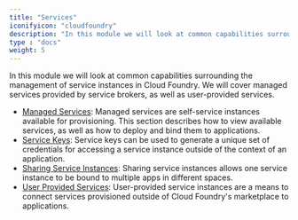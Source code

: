 ```yaml
---
title: "Services"
iconifyicon: "cloudfoundry"
description: "In this module we will look at common capabilities surrounding the management of service instances in Cloud Foundry."
type : "docs"
weight: 5
---
```


In this module we will look at common capabilities surrounding the management of service instances in Cloud Foundry. We will cover managed services provided by service brokers, as well as user-provided services.

- [Managed Services](managed-services): Managed services are self-service instances available for provisioning. This section describes how to view available services, as well as how to deploy and bind them to applications.
- [Service Keys](service-keys): Service keys can be used to generate a unique set of credentials for accessing a service instance outside of the context of an application.
- [Sharing Service Instances](sharing-service-instances): Sharing service instances allows one service instance to be bound to multiple apps in different spaces.
- [User Provided Services](upsi): User-provided service instances are a means to connect services provisioned outside of Cloud Foundry's marketplace to applications.
